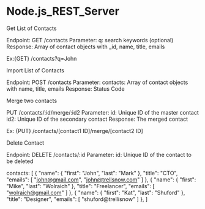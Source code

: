 # Node.js_REST_Server



Get List of Contacts

Endpoint: GET /contacts
Parameter:
  q: search keywords (optional)
Response: Array of contact objects with _id, name, title, emails

Ex:{GET} /contacts?q=John 


Import List of Contacts

Endpoint: POST /contacts
Parameter:
  contacts: Array of contact objects with name, title, emails
Response: Status Code  


Merge two contacts

PUT /contacts/:id/merge/:id2
Parameter:
  id:  Unique ID of the master contact
  id2: Unique ID of the secondary contact
Response: The merged contact 

Ex: {PUT} /contacts/[contact1 ID]/merge/[contact2 ID]

Delete Contact

Endpoint: DELETE /contacts/:id
Parameter:
  id: Unique ID of the contact to be deleted



  contacts: [
      {
        "name": {
          "first": "John",
          "last": "Mark"
        },
        "title": "CTO",
        "emails": [ "john@gmail.com", "john@trellsnow.com" ]
      },
      {
        "name": {
        "first": "Mike",
        "last": "Wolraich"
        },
        "title": "Freelancer",
        "emails": [ "wolraich@gmail.com" ]
      },
      {
        "name": {
          "first": "Kat",
          "last": "Shuford"
        },
        "title": "Designer",
        "emails": [ "shuford@trellisnow" ]
      },
    ]
